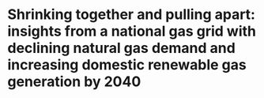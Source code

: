 # Shrinking together and pulling apart: insights from a national gas grid with declining natural gas demand and increasing domestic renewable gas generation by 2040